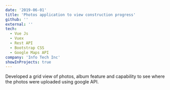 ```yaml
---
date: '2019-06-01'
title: 'Photos application to view construction progress'
github: ''
external: ''
tech:
  - Vue Js
  - Vuex
  - Rest API
  - Bootstrap CSS
  - Google Maps API
company: 'Info Tech Inc'
showInProjects: true
---
```


Developed a grid view of photos, album feature and capability to see where the photos were uploaded using google API.
